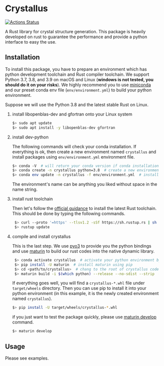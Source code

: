 # Crystallus

[![Actions Status](https://github.com/yoshida-lab/crystallus/workflows/tests/badge.svg)](https://github.com/yoshida-lab/crystallus/actions)

A Rust library for crystal structure generation.
This package is heavily developed on rust to guarantee the performance and provide a python interface to easy the use.

## Installation

To install this package, you have to prepare an environment which has python development toolchain and Rust compiler toolchain.
We support Python 3.7, 3.8, and 3.9 on macOS and Linux (**windows is not tested, you should do it on your risks**).
We highly recommend you to use [miniconda](https://docs.conda.io/en/latest/miniconda.html) and our preset conda env file (`env/environment.yml`) to build your python environment.

Suppose we will use the Python 3.8 and the latest stable Rust on Linux.

1. install libopenblas-dev and gfortran onto your Linux system

    ```bash
    $> sudo apt update
    $> sudo apt install -y libopenblas-dev gfortran
    ```

2. install dev-python

    The following commands will check your conda installation. If everything is ok, then create a new environment named `crystallus` and install packages using `env/environment.yml` environment file.

    ```bash
    $> conda -V  # will return your conda version if conda installation is ok
    $> conda create -n crystallus python=3.8  # create a new environment with python3.7 and name it *crystallus*.
    $> conda env update -n crystallus -f env/environment.yml  # install packages which are listed in `environment.yml` file.
    ```

    The environment's name can be anything you liked without space in the name string.

3. install rust toolchain

    Then let's follow the [official guidance](https://www.rust-lang.org/tools/install) to install the latest Rust toolchain. This should be done by typing the following commands.

    ```bash
     $> curl --proto '=https' --tlsv1.2 -sSf https://sh.rustup.rs | sh
     $> rustup update
    ```

4. compile and install crystallus

    This is the last step.
    We use [pyo3](https://github.com/PyO3/pyo3) to provide you the python bindings and use [maturin](https://github.com/PyO3/maturin) to build our rust codes into the native dynamic library.

    ```bash
     $> conda activate crystallus  # activate your python environment by name
     $> pip install -U maturin  # install maturin using pip
     $> cd <path/to/crystallus>  # chang to the root of crystallus codes
     $> maturin build -i $(which python) --release --no-sdist --strip  # build package
    ```

    If everything goes well, you will find a `crystallus-*.whl` file under `target/wheels` directory.
    Then you can use pip to install it into your python environment (in this example, it is the newly created environment named `crystallus`).

    ```bash
    $> pip install -U target/wheels/crystallus-*.whl
    ```

    if you just want to test the package quickly, please use [maturin develop](https://maturin.rs/tutorial.html#build-and-install-the-module-with-maturin-develop) command.

    ```bash
    $> maturin develop
    ```

## Usage

Please see examples.
